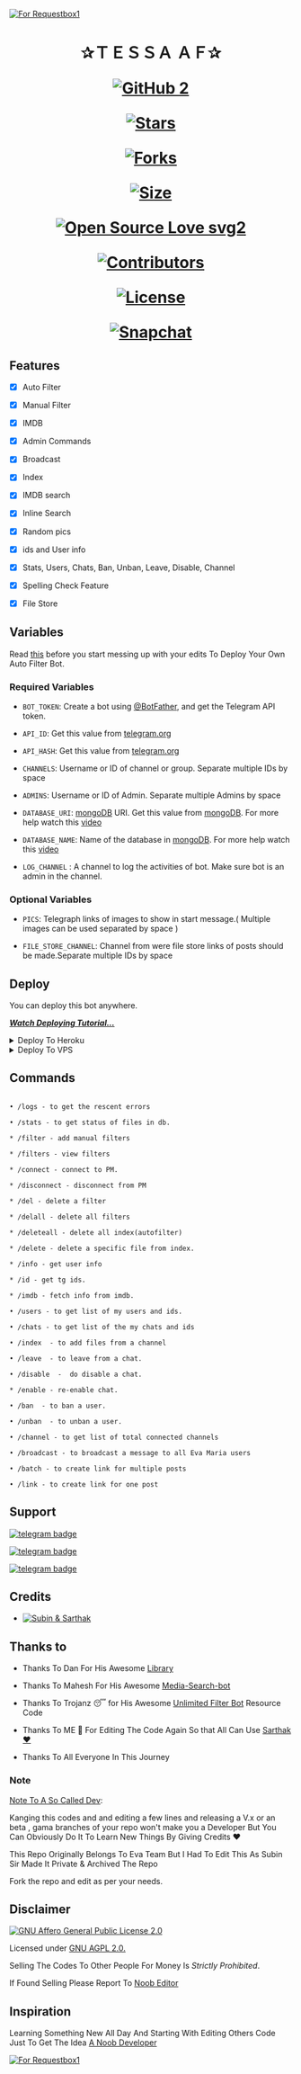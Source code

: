 [![For Requestbox1](https://telegra.ph/file/0c7feb4bb33cc9935778e.jpg)](https://telegra.ph/file/0c7feb4bb33cc9935778e.jpg "Time To Chill And Buy Me A Coffee")

</p>

<h1 align="center">

  <b>✰ＴＥＳＳＡ ＡＦ✰</b>

[![GitHub 2](https://img.shields.io/badge/Another-GitHub-39302f?style=flat&logo=github)](https://telegram.dog/sarthak_xd)  

[![Stars](https://img.shields.io/github/stars/sarthakkale16/aadicode2?style=flat-square&color=pink)](https://github.com/sarthakKale16/aadicode2)

[![Forks](https://img.shields.io/github/forks/sarthakkale16/aadicode2?style=flat-square&color=red)](https://github.com/sarthakKale16/aadicode2/fork)

[![Size](https://img.shields.io/github/repo-size/sarthakkale16/aadicode2?style=flat-square&color=yellow)](https://github.com/sarthakKale16/aadicode2/)   

[![Open Source Love svg2](https://badges.frapsoft.com/os/v2/open-source.svg?v=103)](https://github.com/sarthakxd16/Tessa-AF)   

[![Contributors](https://img.shields.io/github/contributors/sarthakkale16/aadicode2?style=flat-square&color=blue)](https://github.com/sarthakkale16/aadicode2/graphs/contributors)

[![License](https://img.shields.io/badge/License-AGPL-blue)](https://github.com/sarthakkale16/aadicode2/blob/main/LICENSE)

[![Snapchat](https://img.shields.io/badge/Snapchat-30806f?style=flat&logo=snapchat)](https://www.snapchat.com/add/sarthakkale16)  

## Features

- [x] Auto Filter

- [x] Manual Filter

- [x] IMDB

- [x] Admin Commands

- [x] Broadcast

- [x] Index

- [x] IMDB search

- [x] Inline Search

- [x] Random pics

- [x] ids and User info 

- [x] Stats, Users, Chats, Ban, Unban, Leave, Disable, Channel

- [x] Spelling Check Feature

- [x] File Store

## Variables

Read [this](https://t.me/Store1_robot?start=6345f0e718fdd) before you start messing up with your edits To Deploy Your Own Auto Filter Bot.

### Required Variables

* `BOT_TOKEN`: Create a bot using [@BotFather](https://telegram.dog/BotFather), and get the Telegram API token.

* `API_ID`: Get this value from [telegram.org](https://my.telegram.org/apps)

* `API_HASH`: Get this value from [telegram.org](https://my.telegram.org/apps)

* `CHANNELS`: Username or ID of channel or group. Separate multiple IDs by space

* `ADMINS`: Username or ID of Admin. Separate multiple Admins by space

* `DATABASE_URI`: [mongoDB](https://www.mongodb.com) URI. Get this value from [mongoDB](https://www.mongodb.com). For more help watch this [video](https://youtu.be/1G1XwEOnxxo)

* `DATABASE_NAME`: Name of the database in [mongoDB](https://www.mongodb.com). For more help watch this [video](https://youtu.be/1G1XwEOnxxo)

* `LOG_CHANNEL` : A channel to log the activities of bot. Make sure bot is an admin in the channel.

### Optional Variables

* `PICS`: Telegraph links of images to show in start message.( Multiple images can be used separated by space )

* `FILE_STORE_CHANNEL`: Channel from were file store links of posts should be made.Separate multiple IDs by space



## Deploy

You can deploy this bot anywhere.

<i>**[Watch Deploying Tutorial...](https://youtu.be/1G1XwEOnxxo)**</i>

<details><summary>Deploy To Heroku</summary>

<p>

<br>

<a href="https://telegram.dog/XTZ_HerokuBot?start=RXZhbWFyaWFURy9FdmFNYXJpYSBtYXN0ZXI">

  <img src="https://www.herokucdn.com/deploy/button.svg" alt="Deploy Via Bot">

</a>

</p>

</details>

<details><summary>Deploy To VPS</summary>

<p>

<pre>

git clone https://github.com/sarthakxd16/tessa-af

# Install Packages

pip3 install -U -r requirements.txt

Edit info.py with variables as given below then run bot

python3 bot.py

</pre>

</p>

</details>

## Commands

```

• /logs - to get the rescent errors

• /stats - to get status of files in db.

* /filter - add manual filters

* /filters - view filters

* /connect - connect to PM.

* /disconnect - disconnect from PM

* /del - delete a filter

* /delall - delete all filters

* /deleteall - delete all index(autofilter)

* /delete - delete a specific file from index.

* /info - get user info

* /id - get tg ids.

* /imdb - fetch info from imdb.

• /users - to get list of my users and ids.

• /chats - to get list of the my chats and ids 

• /index  - to add files from a channel

• /leave  - to leave from a chat.

• /disable  -  do disable a chat.

* /enable - re-enable chat.

• /ban  - to ban a user.

• /unban  - to unban a user.

• /channel - to get list of total connected channels

• /broadcast - to broadcast a message to all Eva Maria users

• /batch - to create link for multiple posts

• /link - to create link for one post

```

## Support

[![telegram badge](https://img.shields.io/badge/Telegram-RequestGroup-30302f?style=flat&logo=telegram)](https://telegram.dog/requestbox1official)

[![telegram badge](https://img.shields.io/badge/Requestbox1-Updates-30302f?style=flat&logo=telegram)](https://telegram.dog/helpsarthak_bot)

[![telegram badge](https://img.shields.io/badge/Telegram-Premium-30302f?style=flat&logo=telegram)](https://telegram.dog/rb1official)

## Credits 

* [![Subin & Sarthak](https://img.shields.io/static/v1?label=Requestbox1&message=devs&color=pink)](https://telegram.dog/sarthakkale16)

## Thanks to 

 - Thanks To Dan For His Awesome [Library](https://github.com/pyrogram/pyrogram)

 - Thanks To Mahesh For His Awesome [Media-Search-bot](https://github.com/Mahesh0253/Media-Search-bot)

 - Thanks To Trojanz 😴 for His Awesome [Unlimited Filter Bot](https://github.com/TroJanzHEX/Unlimited-Filter-Bot) Resource Code

 - Thanks To ME 🏹 For Editing The Code Again So that All Can Use [Sarthak ❤️](https://t.me/sarthakkale16)

 - Thanks To All Everyone In This Journey

### Note

[Note To A So Called Dev](https://telegram.dog/know_sarthak16): 

Kanging this codes and and editing a few lines and releasing a V.x  or an beta , gama branches of your repo won't make you a Developer But You Can Obviously Do It To Learn New Things By Giving Credits ❤️

This Repo Originally Belongs To Eva Team But I Had To Edit This As Subin Sir Made It Private & Archived The Repo

Fork the repo and edit as per your needs.

## Disclaimer

[![GNU Affero General Public License 2.0](https://www.gnu.org/graphics/agplv3-155x51.png)](https://www.gnu.org/licenses/agpl-3.0.en.html#header)    

Licensed under [GNU AGPL 2.0.](https://github.com/sarthakkale16/aadicode2/blob/master/LICENSE)

Selling The Codes To Other People For Money Is *Strictly Prohibited*.

If Found Selling Please Report To [Noob Editor](https://t.me/sarthakkale16)

## Inspiration

Learning Something New All Day And Starting With Editing Others Code Just To Get The Idea  [A Noob Developer](https://t.me/know_sarthak16)

[![For Requestbox1](https://telegra.ph/file/0c7feb4bb33cc9935778e.jpg)](https://telegra.ph/file/0c7feb4bb33cc9935778e.jpg "Time To Chill And Buy Me A Coffee")








